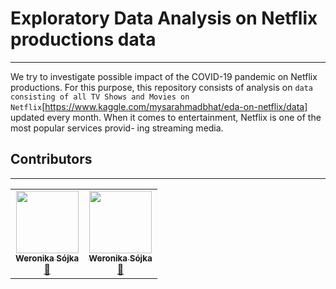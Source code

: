 # Exploratory Data Analysis on Netflix productions data

-----------------

We try to investigate possible impact of the COVID-19 pandemic on Netflix productions. For this purpose, this repository consists of analysis on `data consisting of all TV Shows and Movies on Netflix`[https://www.kaggle.com/mysarahmadbhat/eda-on-netflix/data] updated every month. When it comes to entertainment, Netflix is one of the most popular services provid- ing streaming media.

## Contributors

-----------------

<table>
  <tr>
    <td align="center"><a href="https://github.com/wsojka00"><img src="https://phi-ncu.github.io/images/people/weronika_sojka.jpg.jpg" width="100px;" alt=""/><br /><sub><b>Weronika Sójka</b></sub></a><br /><a href="w.sojka00@gmail.com" title="Contact">💬</a></td>
   <td align="center"><a href="https://github.com/wsojka00"><img src="https://phi-ncu.github.io/images/people/weronika_sojka.jpg.jpg" width="100px;" alt=""/><br /><sub><b>Weronika Sójka</b></sub></a><br /><a href="w.sojka00@gmail.com" title="Contact">💬</a></td>
  </tr>
</table>
